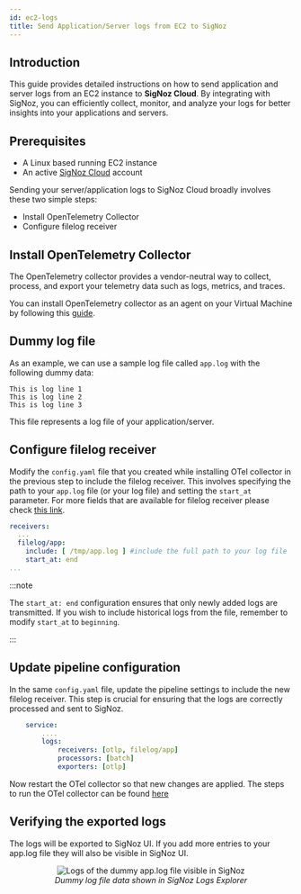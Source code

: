 ```yaml
---
id: ec2-logs
title: Send Application/Server logs from EC2 to SigNoz
---
```


## Introduction
This guide provides detailed instructions on how to send application and server logs from an EC2 instance to **SigNoz Cloud**. By integrating with SigNoz, you can efficiently collect, monitor, and analyze your logs for better insights into your applications and servers.

## Prerequisites

- A Linux based running EC2 instance 
- An active [SigNoz Cloud](http://localhost:3000/teams/) account

Sending your server/application logs to SigNoz Cloud broadly involves these two simple steps:
- Install OpenTelemetry Collector
- Configure filelog receiver


## Install OpenTelemetry Collector

The OpenTelemetry collector provides a vendor-neutral way to collect, process, and export your telemetry data such as logs, metrics, and traces.

You can install OpenTelemetry collector as an agent on your Virtual Machine by following this [guide](https://signoz.io/docs/tutorial/opentelemetry-binary-usage-in-virtual-machine/).


## Dummy log file

As an example, we can use a sample log file called `app.log` with the following dummy data:

```
This is log line 1
This is log line 2
This is log line 3
```

This file represents a log file of your application/server.

## Configure filelog receiver

Modify the `config.yaml` file that you created while installing OTel collector in the previous step to include the filelog receiver. This involves specifying the path to your `app.log` file (or your log file) and setting the `start_at` parameter. For more fields that are available for filelog receiver please check [this link](https://github.com/open-telemetry/opentelemetry-collector-contrib/tree/main/receiver/filelogreceiver).


```yaml
receivers:
  ...
  filelog/app:
    include: [ /tmp/app.log ] #include the full path to your log file
    start_at: end
...
```

:::note 

The `start_at: end` configuration ensures that only newly added logs are transmitted. If you wish to include historical logs from the file, remember to modify `start_at` to `beginning`.

:::

## Update pipeline configuration

In the same `config.yaml` file, update the pipeline settings to include the new filelog receiver. This step is crucial for ensuring that the logs are correctly processed and sent to SigNoz.

```yaml {4}
    service:
        ....
        logs:
            receivers: [otlp, filelog/app]
            processors: [batch]
            exporters: [otlp]
```

Now restart the OTel collector so that new changes are applied. The steps to run the OTel collector can be found [here](https://signoz.io/docs/tutorial/opentelemetry-binary-usage-in-virtual-machine/)

## Verifying the exported logs
The logs will be exported to SigNoz UI. If you add more entries to your app.log file they will also be visible in SigNoz UI.

<figure data-zoomable align='center'>
    <img src="/img/docs/ec2-application-server-logs.webp" alt="Logs of the dummy app.log file visible in SigNoz"/>
    <figcaption><i>Dummy log file data shown in SigNoz Logs Explorer</i></figcaption>
</figure>